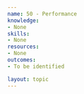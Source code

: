 ```yaml
---
name: 50 - Performance
knowledge:
- None
skills:
- None
resources:
- None
outcomes:
- To be identified

layout: topic
---
```


